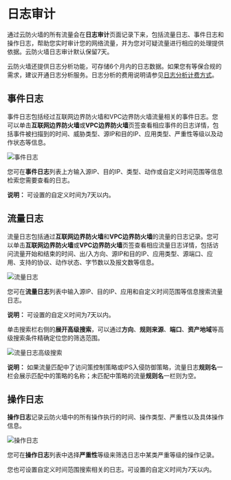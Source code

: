 # 日志审计

通过云防火墙的所有流量会在**日志审计**页面记录下来，包括流量日志、事件日志和操作日志，帮助您实时审计您的网络流量，并为您对可疑流量进行相应的处理提供依据。云防火墙日志审计默认保留7天。

云防火墙还提供日志分析功能，可存储6个月内的日志数据。如果您有等保合规的需求，建议开通日志分析服务。日志分析的费用说明请参见[日志分析计费方式](/cn.zh-CN/日志/日志分析/日志分析计费方式.md)。

## 事件日志

事件日志包括经过互联网边界防火墙和VPC边界防火墙流量相关的事件日志。您可以单击**互联网边界防火墙**或**VPC边界防火墙**页签查看相应事件的日志详情，包括事件被扫描到的时间、威胁类型、源IP和目的IP、应用类型、严重性等级以及动作状态等信息。

![事件日志](https://static-aliyun-doc.oss-cn-hangzhou.aliyuncs.com/assets/img/zh-CN/7471008951/p77773.png)

您可在**事件日志**列表上方输入源IP、目的IP、类型、动作或自定义时间范围等信息检索您需要查看的日志。

**说明：** 可设置的自定义时间为7天以内。

## 流量日志

流量日志包括通过**互联网边界防火墙**和**VPC边界防火墙**的流量的日志记录。您可以单击**互联网边界防火墙**或**VPC边界防火墙**页签查看相应流量日志详情，包括访问流量开始和结束的时间、出/入方向、源IP和目的IP、应用类型、源端口、应用、支持的协议、动作状态、字节数以及报文数等信息。

![流量日志](https://static-aliyun-doc.oss-cn-hangzhou.aliyuncs.com/assets/img/zh-CN/7471008951/p77775.png)

您可在**流量日志**列表中输入源IP、目的IP、应用和自定义时间范围等信息搜索流量日志。

**说明：** 可设置的自定义时间为7天以内。

单击搜索栏右侧的**展开高级搜索**，可以通过**方向**、**规则来源**、**端口**、**资产地域**等高级搜索条件精确定位您的筛选范围。

![流量日志高级搜索](https://static-aliyun-doc.oss-cn-hangzhou.aliyuncs.com/assets/img/zh-CN/7471008951/p77779.png)

**说明：** 如果流量匹配中了访问策控制策略或IPS入侵防御策略，流量日志**规则名**一栏会展示匹配中的策略的名称；未匹配中策略的流量**规则名**一栏则为空。

## 操作日志

**操作日志**记录云防火墙中的所有操作执行的时间、操作类型、严重性以及具体操作信息。

![操作日志](https://static-aliyun-doc.oss-cn-hangzhou.aliyuncs.com/assets/img/zh-CN/7471008951/p77776.png)

您可在**操作日志**列表中选择**严重性**等级来筛选日志中某类严重等级的操作记录。

您也可设置自定义时间范围搜索相关的日志。可设置的自定义时间为7天以内。

